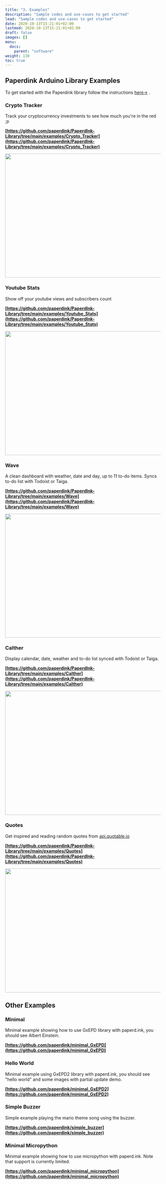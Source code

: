 ```yaml
---
title: "3. Examples"
description: "Sample codes and use-cases to get started"
lead: "Sample codes and use-cases to get started"
date: 2020-10-13T15:21:01+02:00
lastmod: 2020-10-13T15:21:01+02:00
draft: false
images: []
menu:
  docs:
    parent: "software"
weight: 130
toc: true
---
```


## Paperdink Arduino Library Examples

To get started with the Paperdink library follow the instructions [here→](https://docs.paperd.ink/docs/software/getting-started/#paperdink-library) .

### Crypto Tracker
Track your cryptocurrency investments to see how much you're in the red ;p

**[https://github.com/paperdink/PaperdInk-Library/tree/main/examples/Crypto_Tracker](https://github.com/paperdink/PaperdInk-Library/tree/main/examples/Crypto_Tracker)**

<img src="https://github.com/paperdink/PaperdInk-Library/raw/main/examples/Crypto_Tracker/Crypto_Tracker.png" width="600" height="400">

### Youtube Stats
Show off your youtube views and subscribers count

**[https://github.com/paperdink/PaperdInk-Library/tree/main/examples/Youtube_Stats](https://github.com/paperdink/PaperdInk-Library/tree/main/examples/Youtube_Stats)**

<img src="https://github.com/paperdink/PaperdInk-Library/raw/main/examples/Youtube_Stats/Youtube_Stats.png" width="600" height="400">

### Wave
A clean dashboard with weather, date and day, up to 11 to-do items. Syncs to-do list with Todoist or Taiga.

**[https://github.com/paperdink/PaperdInk-Library/tree/main/examples/Wave](https://github.com/paperdink/PaperdInk-Library/tree/main/examples/Wave)**

<img src="https://github.com/paperdink/PaperdInk-Library/raw/main/examples/Wave/Wave.png" width="600" height="400">

### Calther
Display calendar, date, weather and to-do list synced with Todoist or Taiga.

**[https://github.com/paperdink/PaperdInk-Library/tree/main/examples/Calther](https://github.com/paperdink/PaperdInk-Library/tree/main/examples/Calther)**

<img src="https://github.com/paperdink/PaperdInk-Library/raw/main/examples/Calther/Calther.png" width="600" height="400">

### Quotes
Get inspired and reading random quotes from [api.quotable.io](https://github.com/lukePeavey/quotable)

**[https://github.com/paperdink/PaperdInk-Library/tree/main/examples/Quotes](https://github.com/paperdink/PaperdInk-Library/tree/main/examples/Quotes)**

<img src="https://github.com/paperdink/PaperdInk-Library/raw/main/examples/Quotes/Quotes.png" width="600" height="400">

## Other Examples

### Minimal
Minimal example showing how to use GxEPD library with paperd.ink, you should see Albert Einstein.

**[https://github.com/paperdink/minimal_GxEPD](https://github.com/paperdink/minimal_GxEPD)**

### Hello World
Minimal example using GxEPD2 library with paperd.ink, you should see "hello world" and some images with partial update demo.

**[https://github.com/paperdink/minimal_GxEPD2](https://github.com/paperdink/minimal_GxEPD2)**

### Simple Buzzer
Simple example playing the mario theme song using the buzzer.

**[https://github.com/paperdink/simple_buzzer](https://github.com/paperdink/simple_buzzer)**

### Minimal Micropython
Minimal example showing how to use micropython with paperd.ink. Note that support is currently limited.

**[https://github.com/paperdink/minimal_micropython](https://github.com/paperdink/minimal_micropython)**

